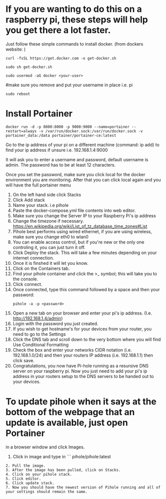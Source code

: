# If you are wanting to do this on a raspberry pi, these steps will help you get there a lot faster.

Just follow these simple commands to install docker. (from dockers website: )

```
curl -fsSL https://get.docker.com -o get-docker.sh
```
```
sudo sh get-docker.sh
```
```
sudo usermod -aG docker <your-user>
```
#make sure you remove <your-user> and put your username in place i.e. pi 
```
sudo reboot
```
  
# Install Portainer
```
docker run -d -p 8000:8000 -p 9000:9000 --name=portainer --restart=always -v /var/run/docker.sock:/var/run/docker.sock -v portainer_data:/data portainer/portainer-ce:latest
```

Go to the ip address of your pi on a different machine (command: ip add) to find your ip address if unsure
i.e. 192.168.1.4:9000

It will ask you to enter a username and password, default username is admin. The password has to be at least 
12 characters.

Once you set the password, make sure you click local for the docker environment you are monitoring.
After that you can click local again and you will have the full portainer menu

1. On the left hand side click Stacks
2. Click Add stack
3. Name your stack. i.e pihole
4. Paste the docker-compose.yml file contents into web editor.
5. Make sure you change the Server IP to your Raspberry Pi's ip address
6. Change the timezone if necessary. https://en.wikipedia.org/wiki/List_of_tz_database_time_zones#List
7. Pihole best performs using wired ethernet, if you are using wireless, make sure you change eth0 to wlan0
8. You can enable access control, but if you're new or the only one controling it, you can just turn it off.
9. Click Deploy the stack. This will take a few minutes depending on your internet connection.
10. Once it is finshed it will let you know.
11. Click on the Containers tab.
12. Find your pihole container and click the >_ symbol; this will take you to the console. 
13. Click connect.
14. Once connected, type this command followed by a space and then your password:
    ```
    pihole -a -p <password>
    ```
15. Open a new tab on your browser and enter your pi's ip address. (I.e. http://192.168.1.4/admin)
16. Login with the password you just created.
17. If you wish to get hostname's for your devices from your router, you need to go to the Settings
18. Click the DNS tab and scroll down to the very bottom where you will find Use Conditional Formatting
19. Check the box and enter your networks CIDR notation (i.e. 192.168.1.0/24) and then your routers IP address 
   (i.e. 192.168.1.1) then click save.
20. Congratulations, you now have Pi-hole running as a resursive DNS server on your raspberry pi. Now you just 
    need to add your pi's ip address in your routers setup to the DNS servers to be handed out to your devices. 

# To update pihole when it says at the bottom of the webpage that an update is available, just open Portainer  
  in a browser window and click Images.
1. Click in image and type in ```
pihole/pihole:latest
```
2. Pull the image.
3. After the image has been pulled, click on Stacks.
4. Click on your pihole stack.
5. Click editor.
6. Click update stack. 
7. Now you should have the newest version of Pihole running and all of your settings should remain the same. 



